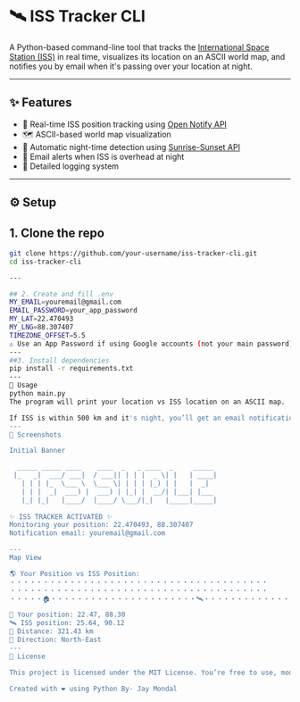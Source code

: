 # 🛰️ ISS Tracker CLI

A Python-based command-line tool that tracks the [International Space Station (ISS)](https://www.nasa.gov/mission_pages/station/main/index.html) in real time, visualizes its location on an ASCII world map, and notifies you by email when it's passing over your location at night.  

---

## ✨ Features
- 🌌 Real-time ISS position tracking using [Open Notify API](http://api.open-notify.org/iss-now.json)
- 🗺️ ASCII-based world map visualization
- 🌙 Automatic night-time detection using [Sunrise-Sunset API](https://sunrise-sunset.org/api)
- 📧 Email alerts when ISS is overhead at night
- 📝 Detailed logging system

---

## ⚙️ Setup

## 1. Clone the repo
```bash
git clone https://github.com/your-username/iss-tracker-cli.git
cd iss-tracker-cli

---

## 2. Create and fill .env
MY_EMAIL=youremail@gmail.com
EMAIL_PASSWORD=your_app_password
MY_LAT=22.470493
MY_LNG=88.307407
TIMEZONE_OFFSET=5.5
⚠️ Use an App Password if using Google accounts (not your main password).
---
##3. Install dependencies
pip install -r requirements.txt
---
🚀 Usage
python main.py
The program will print your location vs ISS location on an ASCII map.

If ISS is within 500 km and it's night, you’ll get an email notification.
---
📸 Screenshots

Initial Banner

  _____ _____ ____    ____  _   _ ____  _     _____ 
 |_   _|  ___/ ___|  / ___|| | | |  _ \| |   | ____|
   | | | |_  \___ \  \___ \| | | | |_) | |   |  _|  
   | | |  _|  ___) |  ___) | |_| |  __/| |___| |___ 
   |_| |_|   |____/  |____/ \___/|_|   |_____|_____|
   
✨ ISS TRACKER ACTIVATED ✨
Monitoring your position: 22.470493, 88.307407
Notification email: youremail@gmail.com

---
Map View

🌎 Your Position vs ISS Position:
・・・・・・・・・・・・・・・・・・・・・・・・・・・・・・・・・・・・・・・
・・・・・・・・・・・・・・・・・・・・・・・・・・・・・・・・・・・・・・・
・・・・・🏠・・・・・・・・・・・・・・・・・・・・・・🛰️・・・・・・・・・・・・・・・・

📍 Your position: 22.47, 88.30
🛰️ ISS position: 25.64, 90.12
📏 Distance: 321.43 km
🧭 Direction: North-East
---
📜 License

This project is licensed under the MIT License. You’re free to use, modify, and share it.

Created with ❤️ using Python By- Jay Mondal
